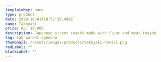 ```yaml
---
templateKey: none
type: product
date: 2020-10-01T10:52:29.408Z
name: Takoyaki
price: Rp. 10.000
description: Japanese street snacks made with flour and meat inside
tag: tab-parent-agemono
thumbnail: /assets/images/products/takoyaki-revisi.png
redLabel: ""
blackLabel: ""
---
```

